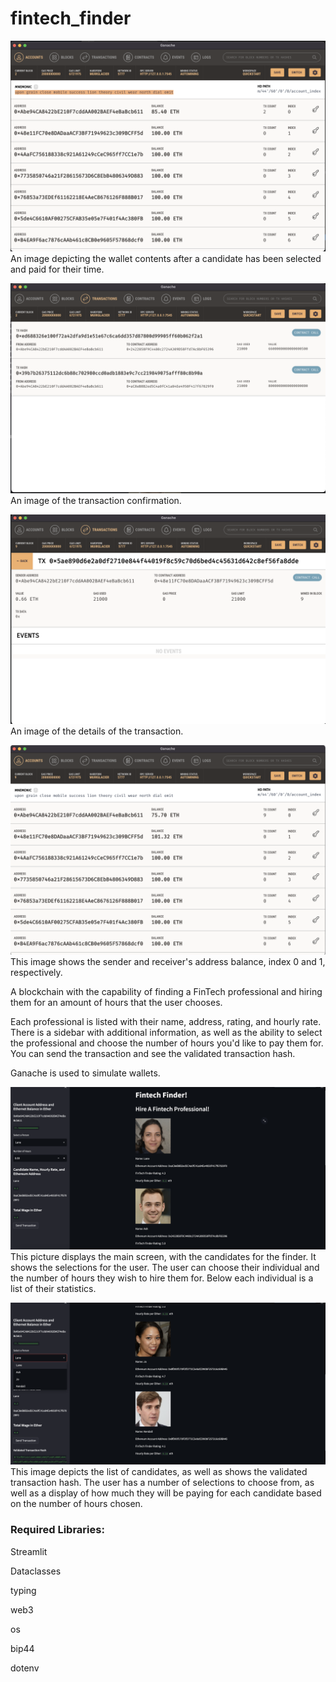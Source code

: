 # fintech_finder

![Image of wallet contents](Images/wallet_balance.png)
An image depicting the wallet contents after a candidate has been selected and paid for their time.

![Image of transaction confirmation](Images/transaction_confirmation.png)
An image of the transaction confirmation.

![Image](Images/transaction_details.png)
An image of the details of the transaction.

![Image](Images/transaction_history.png)
This image shows the sender and receiver's address balance, index 0 and 1, respectively.

A blockchain with the capability of finding a FinTech professional and hiring them for an amount of hours that the user chooses.

Each professional is listed with their name, address, rating, and hourly rate.  There is a sidebar with additional information, as well as the ability to select the professional and choose the number of hours you'd like to pay them for.  You can send the transaction and see the validated transaction hash.

Ganache is used to simulate wallets.

![Image](Images/fintech_finder.png)
This picture displays the main screen, with the candidates for the finder.  It shows the selections for the user.  The user can choose their individual and the number of hours they wish to hire them for.  Below each individual is a list of their statistics.


![Image](Images/fintech_finder_2.png)
This image depicts the list of candidates, as well as shows the validated transaction hash.  The user has a number of selections to choose from, as well as a display of how much they will be paying for each candidate based on the number of hours chosen.



### Required Libraries:

Streamlit

Dataclasses

typing

web3

os

bip44

dotenv